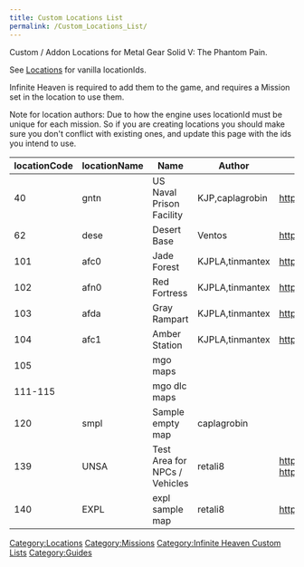 ```yaml
---
title: Custom Locations List
permalink: /Custom_Locations_List/
---
```


Custom / Addon Locations for Metal Gear Solid V: The Phantom Pain.

See [Locations](/Locations "wikilink") for vanilla locationIds.

Infinite Heaven is required to add them to the game, and requires a
Mission set in the location to use them.

Note for location authors: Due to how the engine uses locationId must be
unique for each mission. So if you are creating locations you should
make sure you don't conflict with existing ones, and update this page
with the ids you intend to use.

| locationCode | locationName | Name                          | Author          | Link                                                                                                               |
| ------------ | ------------ | ----------------------------- | --------------- | ------------------------------------------------------------------------------------------------------------------ |
| 40           | gntn         | US Naval Prison Facility      | KJP,caplagrobin | <https://www.nexusmods.com/metalgearsolidvtpp/mods/978>                                                            |
| 62           | dese         | Desert Base                   | Ventos          | <https://www.nexusmods.com/metalgearsolidvtpp/mods/1237>                                                           |
| 101          | afc0         | Jade Forest                   | KJPLA,tinmantex | <https://www.nexusmods.com/metalgearsolidvtpp/mods/1239>                                                           |
| 102          | afn0         | Red Fortress                  | KJPLA,tinmantex | <https://www.nexusmods.com/metalgearsolidvtpp/mods/1271>                                                           |
| 103          | afda         | Gray Rampart                  | KJPLA,tinmantex | <https://www.nexusmods.com/metalgearsolidvtpp/mods/1251>                                                           |
| 104          | afc1         | Amber Station                 | KJPLA,tinmantex | <https://www.nexusmods.com/metalgearsolidvtpp/mods/1246>                                                           |
| 105          |              | mgo maps                      |                 |                                                                                                                    |
| 111-115      |              | mgo dlc maps                  |                 |                                                                                                                    |
| 120          | smpl         | Sample empty map              | caplagrobin     |                                                                                                                    |
| 139          | UNSA         | Test Area for NPCs / Vehicles | retali8         | <https://github.com/TheHuntingParty/TPP-sahelanthropus> / <https://www.nexusmods.com/metalgearsolidvtpp/mods/1750> |
| 140          | EXPL         | expl sample map               | retali8         | <https://github.com/TheHuntingParty/EXPL-MAP-TPP>                                                                  |

[Category:Locations](/Category:Locations "wikilink")
[Category:Missions](/Category:Missions "wikilink") [Category:Infinite
Heaven Custom Lists](/Category:Infinite_Heaven_Custom_Lists "wikilink")
[Category:Guides](/Category:Guides "wikilink")
